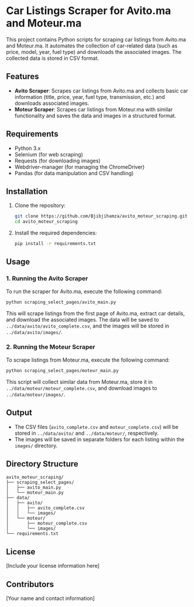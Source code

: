 # Car Listings Scraper for Avito.ma and Moteur.ma

This project contains Python scripts for scraping car listings from Avito.ma and Moteur.ma. It automates the collection of car-related data (such as price, model, year, fuel type) and downloads the associated images. The collected data is stored in CSV format.

## Features

- **Avito Scraper**: Scrapes car listings from Avito.ma and collects basic car information (title, price, year, fuel type, transmission, etc.) and downloads associated images.
- **Moteur Scraper**: Scrapes car listings from Moteur.ma with similar functionality and saves the data and images in a structured format.

## Requirements

- Python 3.x
- Selenium (for web scraping)
- Requests (for downloading images)
- Webdriver-manager (for managing the ChromeDriver)
- Pandas (for data manipulation and CSV handling)

## Installation

1. Clone the repository:
   ```bash
   git clone https://github.com/Bjibjihamza/avito_moteur_scraping.git
   cd avito_moteur_scraping
   ```

2. Install the required dependencies:
   ```bash
   pip install -r requirements.txt
   ```

## Usage

### 1. Running the Avito Scraper

To run the scraper for Avito.ma, execute the following command:

```bash
python scraping_select_pages/avito_main.py
```

This will scrape listings from the first page of Avito.ma, extract car details, and download the associated images. The data will be saved to `../data/avito/avito_complete.csv`, and the images will be stored in `../data/avito/images/`.

### 2. Running the Moteur Scraper

To scrape listings from Moteur.ma, execute the following command:

```bash
python scraping_select_pages/moteur_main.py
```

This script will collect similar data from Moteur.ma, store it in `../data/moteur/moteur_complete.csv`, and download images to `../data/moteur/images/`.

## Output

* The CSV files (`avito_complete.csv` and `moteur_complete.csv`) will be stored in `../data/avito/` and `../data/moteur/`, respectively.
* The images will be saved in separate folders for each listing within the `images/` directory.

## Directory Structure

```
avito_moteur_scraping/
├── scraping_select_pages/
│   ├── avito_main.py
│   └── moteur_main.py
├── data/
│   ├── avito/
│   │   ├── avito_complete.csv
│   │   └── images/
│   └── moteur/
│       ├── moteur_complete.csv
│       └── images/
└── requirements.txt
```

## License

[Include your license information here]

## Contributors

[Your name and contact information]
